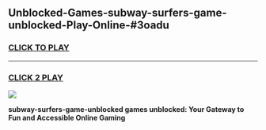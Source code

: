 
## Unblocked-Games-subway-surfers-game-unblocked-Play-Online-#3oadu
<h3>
<a href="https://premium.freeplayer.one?title=subway-surfers-game-unblocked&ref=27F">CLICK TO PLAY</a></h3>
<hr>

<h3>
<a href="https://premium.freeplayer.one?title=subway-surfers-game-unblocked&ref=27F">CLICK 2 PLAY</a>
  
</h3>

<a href="https://premium.freeplayer.one?title=subway-surfers-game-unblocked&ref=27F"><img src="https://clearcache.store/games.png"></a>


**subway-surfers-game-unblocked games unblocked: Your Gateway to Fun and Accessible Online Gaming**
